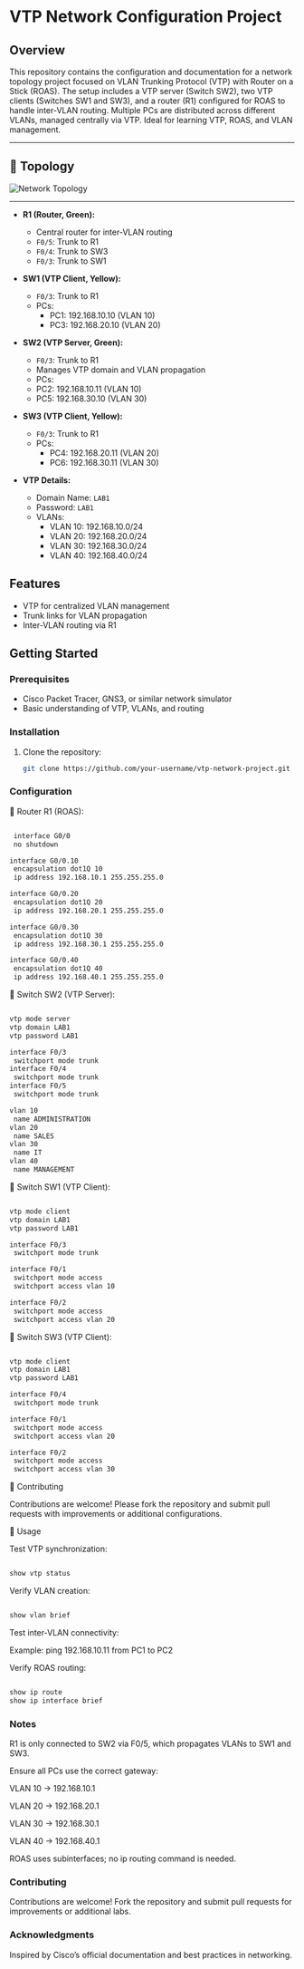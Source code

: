 # VTP Network Configuration Project

## Overview

This repository contains the configuration and documentation for a network topology project focused on VLAN Trunking Protocol (VTP) with Router on a Stick (ROAS). The setup includes a VTP server (Switch SW2), two VTP clients (Switches SW1 and SW3), and a router (R1) configured for ROAS to handle inter-VLAN routing. Multiple PCs are distributed across different VLANs, managed centrally via VTP. Ideal for learning VTP, ROAS, and VLAN management.

---

## 🧭 Topology

![Network Topology](.Topology)

---

- **R1 (Router, Green):**
  - Central router for inter-VLAN routing
  - `F0/5`: Trunk to R1
  - `F0/4`: Trunk to SW3
  - `F0/3`: Trunk to SW1

- **SW1 (VTP Client, Yellow):**
  - `F0/3`: Trunk to R1
  - PCs:
    - PC1: 192.168.10.10 (VLAN 10)
    - PC3: 192.168.20.10 (VLAN 20)

- **SW2 (VTP Server, Green):**
  - `F0/3`: Trunk to R1
  - Manages VTP domain and VLAN propagation
  -  PCs:
    - PC2: 192.168.10.11 (VLAN 10)
    - PC5: 192.168.30.10 (VLAN 30)

- **SW3 (VTP Client, Yellow):**
  - `F0/3`: Trunk to R1
  - PCs:
    - PC4: 192.168.20.11 (VLAN 20)
    - PC6: 192.168.30.11 (VLAN 30)

- **VTP Details:**
  - Domain Name: `LAB1`
  - Password: `LAB1`
  - VLANs:
    - VLAN 10: 192.168.10.0/24
    - VLAN 20: 192.168.20.0/24
    - VLAN 30: 192.168.30.0/24
    - VLAN 40: 192.168.40.0/24

## Features
- VTP for centralized VLAN management
- Trunk links for VLAN propagation
- Inter-VLAN routing via R1

## Getting Started

### Prerequisites
- Cisco Packet Tracer, GNS3, or similar network simulator
- Basic understanding of VTP, VLANs, and routing

### Installation
1. Clone the repository:
   ```bash
   git clone https://github.com/your-username/vtp-network-project.git

### Configuration
📍 Router R1 (ROAS):

```bash

 interface G0/0
 no shutdown

interface G0/0.10
 encapsulation dot1Q 10
 ip address 192.168.10.1 255.255.255.0

interface G0/0.20
 encapsulation dot1Q 20
 ip address 192.168.20.1 255.255.255.0

interface G0/0.30
 encapsulation dot1Q 30
 ip address 192.168.30.1 255.255.255.0

interface G0/0.40
 encapsulation dot1Q 40
 ip address 192.168.40.1 255.255.255.0

```

📍 Switch SW2 (VTP Server):

```bash

vtp mode server
vtp domain LAB1
vtp password LAB1

interface F0/3
 switchport mode trunk
interface F0/4
 switchport mode trunk
interface F0/5
 switchport mode trunk

vlan 10
 name ADMINISTRATION 
vlan 20
 name SALES
vlan 30
 name IT
vlan 40
 name MANAGEMENT

```

📍 Switch SW1 (VTP Client):

```bash

vtp mode client
vtp domain LAB1
vtp password LAB1

interface F0/3
 switchport mode trunk

interface F0/1
 switchport mode access
 switchport access vlan 10

interface F0/2
 switchport mode access
 switchport access vlan 20

```

📍 Switch SW3 (VTP Client):


```bash

vtp mode client
vtp domain LAB1
vtp password LAB1

interface F0/4
 switchport mode trunk

interface F0/1
 switchport mode access
 switchport access vlan 20

interface F0/2
 switchport mode access
 switchport access vlan 30

```

📍 Contributing

Contributions are welcome! Please fork the repository and submit pull requests with improvements or additional configurations.

📍 Usage

Test VTP synchronization:

```bash

show vtp status

```

Verify VLAN creation:

```bash

show vlan brief


```

Test inter-VLAN connectivity:

Example: ping 192.168.10.11 from PC1 to PC2

Verify ROAS routing:

```bash

show ip route
show ip interface brief

```

### Notes

R1 is only connected to SW2 via F0/5, which propagates VLANs to SW1 and SW3.

Ensure all PCs use the correct gateway:

VLAN 10 → 192.168.10.1

VLAN 20 → 192.168.20.1

VLAN 30 → 192.168.30.1

VLAN 40 → 192.168.40.1

ROAS uses subinterfaces; no ip routing command is needed.

### Contributing
Contributions are welcome!
Fork the repository and submit pull requests for improvements or additional labs.

### Acknowledgments
Inspired by Cisco’s official documentation and best practices in networking.
